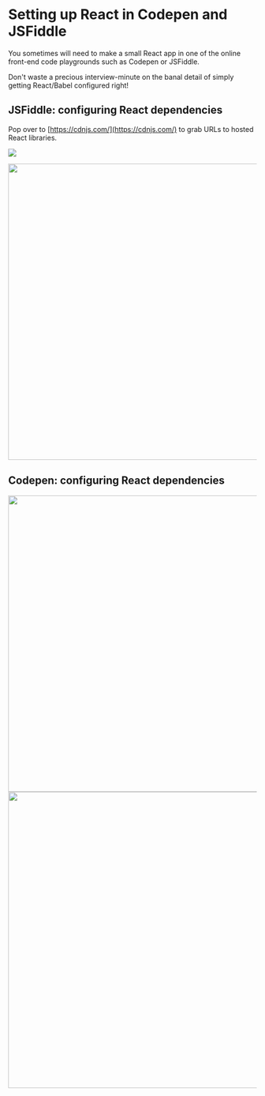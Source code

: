 # Setting up React in Codepen and JSFiddle

You sometimes will need to make a small React app in one of the online front-end code playgrounds such as Codepen or JSFiddle.

Don't waste a precious interview-minute on the banal detail of simply getting React/Babel configured right!

## JSFiddle: configuring React dependencies

Pop over to [https://cdnjs.com/](https://cdnjs.com/) to grab URLs to hosted React libraries.

![](https://i.imgur.com/h3aVAc7.png)

<img src="https://i.imgur.com/2I7WzdM.png" width=600 >

## Codepen: configuring React dependencies

<img src="https://i.imgur.com/hrCmAKR.png" width=600 >

<img src="https://i.imgur.com/IPMQYjn.png" width=600 >


